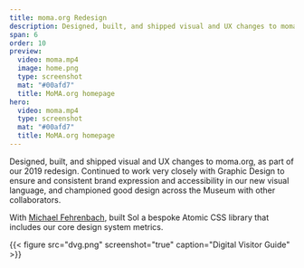 ```yaml
---
title: moma.org Redesign
description: Designed, built, and shipped visual and UX changes to moma.org, as part of our 2019 redesign.
span: 6
order: 10
preview: 
  video: moma.mp4
  image: home.png
  type: screenshot
  mat: "#00afd7"
  title: MoMA.org homepage
hero:
  video: moma.mp4
  type: screenshot
  mat: "#00afd7"
  title: MoMA.org homepage
---
```


Designed, built, and shipped visual and UX changes to moma.org, as part of our 2019 redesign. Continued to work very closely with Graphic Design to ensure and consistent brand expression and accessibility in our new visual language, and championed good design across the Museum with other collaborators.

With [Michael Fehrenbach](https://michaelfehrenbach.com/), built Sol a bespoke Atomic CSS library that includes our core design system metrics.

{{< figure src="dvg.png" screenshot="true" caption="Digital Visitor Guide" >}}
